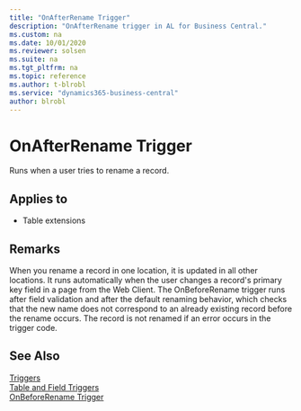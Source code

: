 ```yaml
---
title: "OnAfterRename Trigger"
description: "OnAfterRename trigger in AL for Business Central."
ms.custom: na
ms.date: 10/01/2020
ms.reviewer: solsen
ms.suite: na
ms.tgt_pltfrm: na
ms.topic: reference
ms.author: t-blrobl
ms.service: "dynamics365-business-central"
author: blrobl
---
```


# OnAfterRename Trigger
Runs when a user tries to rename a record.  

## Applies to  
- Table extensions 
  
## Remarks  
When you rename a record in one location, it is updated in all other locations. It runs automatically when the user changes a record's primary key field in a page from the Web Client.  The OnBeforeRename trigger runs after field validation and after the default renaming behavior, which checks that the new name does not correspond to an already existing record before the rename occurs. The record is not renamed if an error occurs in the trigger code.  

## See Also  
 [Triggers](devenv-triggers.md)  
 [Table and Field Triggers](devenv-table-and-field-triggers.md)  
 [OnBeforeRename Trigger](devenv-onbeforerename-trigger.md)    